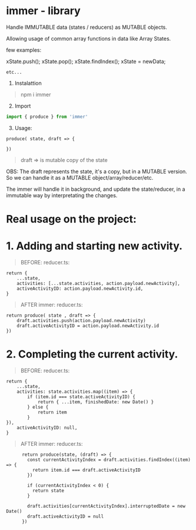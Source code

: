 # immer - library

Handle IMMUTABLE data (states / reducers) as MUTABLE objects.

Allowing usage of common array functions in data like Array States.

few examples:

xState.push();
xState.pop();
xState.findIndex();
xState = newData;
    
    etc...


1. Instalattion
> npm i immer


2. Import
```ts
import { produce } from 'immer'
```

3. Usage:
```tsx
produce( state, draft => {

})
```

> draft => is mutable copy of the state

OBS: The draft represents the state, it's a copy, but in a MUTABLE version. So we can handle it as a MUTABLE object/array/reducer/etc.

The immer will handle it in background, and update the state/reducer, in a immutable way by interpretating the changes.

# Real usage on the project:

# 1. Adding and starting new activity.

>BEFORE:
reducer.ts:
```TSX
return {
    ...state,
    activities: [...state.activities, action.payload.newActivity],
    activeActivityID: action.payload.newActivity.id,
}
```

> AFTER immer:
reducer.ts:
```tsx
return produce( state , draft => {
    draft.activities.push(action.payload.newActivity)
    draft.activeActivityID = action.payload.newActivity.id
})
```


# 2. Completing the current activity.

> BEFORE:
reducer.ts:
```tsx
return {
    ...state,
    activities: state.activities.map((item) => {
        if (item.id === state.activeActivityID) {
            return { ...item, finishedDate: new Date() }
        } else {
            return item
        }
}),
    activeActivityID: null,
}
```

> AFTER immer:
reducer.ts:
```tsx
      return produce(state, (draft) => {
        const currentActivityIndex = draft.activities.findIndex((item) => {
          return item.id === draft.activeActivityID
        })

        if (currentActivityIndex < 0) {
          return state
        }

        draft.activities[currentActivityIndex].interruptedDate = new Date()
        draft.activeActivityID = null
      })
```



